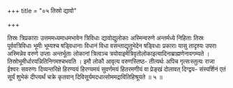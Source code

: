 +++
title = "०५ तिस्रो द्यावो"

+++

तिस्रः त्रिप्रकाराः उत्तममध्यमाधमभावेन त्रिविधाः द्यावोद्युलोकाः अस्मिन्वरुणे अन्तर्मध्ये निहिताः तिस्रः पूर्ववत्रिविधाः भूमीः भूम्यश्च षड्विधानाः विधानं विधा वसन्ताद्यृतुभेदेन षड्विधाः प्रकाराः यासु तादृश्यः उपराः अस्मिन्नेव वरुणे उप्ताः अन्तर्भूताः लोकानां त्रित्वञ्च त्रयोवाइमेत्रिवृतोलोकाइत्यादिनाब्राह्मणेनावगम्यते । तिस्रोभूमीर्धारयन्नितिनिगमश्चभवति । इमौ लोकौ आवृत्य वरुणस्तिष्ठ- तीत्यर्थः अपिच गृत्सःस्तुत्यः राजा ईश्वरः सवरुणः दिव्यन्तरिक्षे हिरण्ययं हिरण्यमयं सुवर्णमयं हितरमणीयं वा प्रेङ्खं दोलावत् दिग्द्वय- संस्पर्शिनं एतं सूर्यं शुभेकं दीप्त्यर्थं चक्रे कृतवान् दिविसूर्यमदधात्सोममद्रावितिहिश्रूयते ॥ ५ ॥